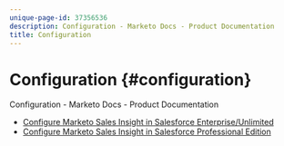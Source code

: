 ```yaml
---
unique-page-id: 37356536
description: Configuration - Marketo Docs - Product Documentation
title: Configuration
---
```


# Configuration {#configuration}

Configuration - Marketo Docs - Product Documentation

* [Configure Marketo Sales Insight in Salesforce Enterprise/Unlimited](configuration/configure-marketo-sales-insight-in-salesforce-enterprise-unlimited.md)
* [Configure Marketo Sales Insight in Salesforce Professional Edition](configuration/configure-marketo-sales-insight-in-salesforce-professional-edition.md)

